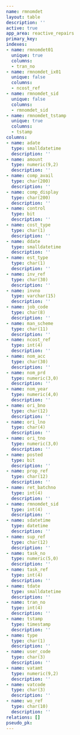 ```yaml
---
name: rmnomdet
layout: table
description: ''
active: true
app_area: reactive_repairs
primary_key: 
indexes:
- name: rmnomdet01
  unique: true
  columns:
  - tran_no
- name: rmnomdet_ix01
  unique: false
  columns:
  - ncost_ref
- name: rmnomdet_sid
  unique: false
  columns:
  - rmnomdet_sid
- name: rmnomdet_tstamp
  unique: true
  columns:
  - tstamp
columns:
- name: adate
  type: smalldatetime
  description: ''
- name: amount
  type: numeric(9,2)
  description: ''
- name: comp_avail
  type: char(200)
  description: ''
- name: comp_display
  type: char(200)
  description: ''
- name: control
  type: bit
  description: ''
- name: cost_type
  type: char(1)
  description: ''
- name: ddate
  type: smalldatetime
  description: ''
- name: est_type
  type: char(1)
  description: ''
- name: inv_ref
  type: char(30)
  description: ''
- name: invno
  type: varchar(15)
  description: ''
- name: job_code
  type: char(8)
  description: ''
- name: man_scheme
  type: char(11)
  description: ''
- name: ncost_ref
  type: int(4)
  description: ''
- name: nom_acc
  type: char(30)
  description: ''
- name: nom_prd
  type: numeric(3,0)
  description: ''
- name: nom_year
  type: numeric(4,0)
  description: ''
- name: ori_bno
  type: char(12)
  description: ''
- name: ori_lno
  type: char(4)
  description: ''
- name: ori_tno
  type: numeric(3,0)
  description: ''
- name: posted
  type: bit
  description: ''
- name: prop_ref
  type: char(12)
  description: ''
- name: ret_batchno
  type: int(4)
  description: ''
- name: rmnomdet_sid
  type: int(4)
  description: ''
- name: sdatetime
  type: datetime
  description: ''
- name: sup_ref
  type: char(12)
  description: ''
- name: task_no
  type: numeric(5,0)
  description: ''
- name: task_ref
  type: int(4)
  description: ''
- name: tdate
  type: smalldatetime
  description: ''
- name: tran_no
  type: int(4)
  description: ''
- name: tstamp
  type: timestamp
  description: ''
- name: type
  type: char(1)
  description: ''
- name: user_code
  type: char(3)
  description: ''
- name: vatamt
  type: numeric(9,2)
  description: ''
- name: vatcode
  type: char(3)
  description: ''
- name: wo_ref
  type: char(10)
  description: ''
relations: []
pseudo_pk: 
---
```



